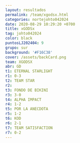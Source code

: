 ```yaml
---
layout: resultados
permalink: /team/xgodsx.html
categories: nortejohto042024
date: 2020-08-29 10:29:20 +0700
title: xGODSx
tag: johto042024
color: black
puntosLJ202404: 9
grupo: sur
background: '#F16C38'
cover: /assets/backCard.png
team: XGODSX
abr: GD
t1: ETERNAL STARLIGHT
r1: 0-3
t2: TEAM STAR
r2:
t3: FONDO DE BIKINI
r3: 3-0
t4: ALPHA IMPACT
r4: 1-2
t5: POR LA ANECDOTA
r5: 1-2
t6: KOD
r6: 2-1
t7: TEAM SATISFACTION
r7: 0-2
---
```



